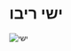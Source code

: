 # ישי ריבו

![ישי](https://upload.wikimedia.org/wikipedia/commons/thumb/4/42/%D7%99%D7%A9%D7%99_%D7%A8%D7%99%D7%91%D7%95.jpg/250px-%D7%99%D7%A9%D7%99_%D7%A8%D7%99%D7%91%D7%95.jpg)

